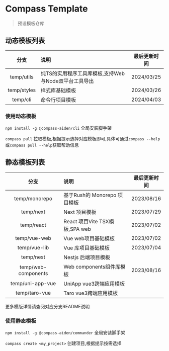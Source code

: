 # Compass Template
> 预设模板仓库

## 动态模板列表

|    分支     | 说明                                                 | 最后更新时间 |
| :---------: | :--------------------------------------------------- | :----------: |
| temp/utils  | 纯TS的实用程序工具库模板,支持Web与Node双平台工具导出 |  2024/03/25  |
| temp/styles | 样式库基础模板                                       |  2024/03/26  |
|  temp/cli   | 命令行项目模板                                       |  2024/04/03  |

### 使用动态模板

`npm install -g @compass-aiden/cli` 全局安装脚手架

`compass pull` 拉取模板,根据提示选择对应模板即可,具体可通过`compass --help`或`compass pull --help`获取帮助信息

## 静态模板列表

|        分支         | 说明                           | 最后更新时间 |
| :-----------------: | :----------------------------- | :----------: |
|    temp/monorepo    | 基于Rush的 Monorepo 项目模板   |  2023/08/16  |
|      temp/next      | Next 项目模板                  |  2023/07/29  |
|     temp/react      | React 项目Vite TSX模板,SPA web |  2023/07/02  |
|    temp/vue-web     | Vue web项目基础模板            |  2023/07/02  |
|    temp/vue-lib     | Vue 库项目基础模板             |  2023/07/04  |
|      temp/nest      | Nestjs 后端项目模板            |              |
| temp/web-components | Web components组件库模板       |  2023/08/16  |
|  temp/uni-app-vue   | UniApp vue3跨端应用模板        |              |
|    temp/taro-vue    | Taro vue3跨端应用模板          |              |

更多模版详情请查阅对应分支README说明

### 使用静态模板

`npm install -g @compass-aiden/commander` 全局安装脚手架

`compass create <my_project>` 创建项目,根据提示按需选择
